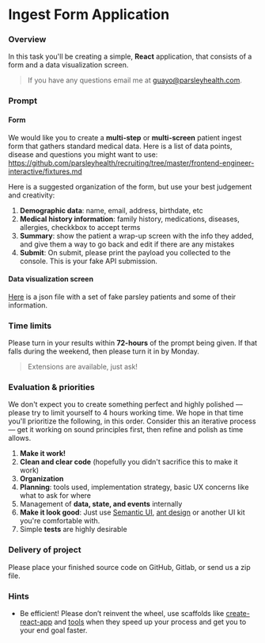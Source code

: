 # Ingest Form Application

### Overview

In this task you'll be creating a simple, **React** application, that consists of a form and a data visualization screen.

> If you have any questions email me at guayo@parsleyhealth.com.

### Prompt

#### Form

We would like you to create a **multi-step** or **multi-screen** patient ingest
form that gathers standard medical data. Here is a list of data points, disease
and questions you might want to use:
https://github.com/parsleyhealth/recruiting/tree/master/frontend-engineer-interactive/fixtures.md

Here is a suggested organization of the form, but use your best judgement and
creativity:

1.  **Demographic data**: name, email, address, birthdate, etc
2.  **Medical history information**: family history, medications, diseases,
    allergies, checkkbox to accept terms
3.  **Summary**: show the patient a wrap-up screen with the info they added, and
    give them a way to go back and edit if there are any mistakes
4.  **Submit**: On submit, please print the payload you collected to the
    console. This is your fake API submission.

#### Data visualization screen

[Here](add-link-to-file-here) is a json file with a set of fake parsley patients and some of their information.

### Time limits

Please turn in your results within **72-hours** of the prompt being given. If
that falls during the weekend, then please turn it in by Monday.

> Extensions are available, just ask!

### Evaluation & priorities

We don't expect you to create something perfect and highly polished — 
please try to limit yourself to 4 hours working time. We hope in that time
you'll prioritize the following, in this order. Consider this an iterative
process — get it working on sound principles first, then refine and polish
as time allows.

1.  **Make it work!**
2.  **Clean and clear code** (hopefully you didn't sacrifice this to make it work)
3.  **Organization**
4.  **Planning**: tools used, implementation strategy, basic UX concerns like what
    to ask for where
5.  Management of **data, state, and events** internally
6.  **Make it look good**: Just use [Semantic UI](https://react.semantic-ui.com/),
    [ant design](https://ant.design/docs/react/use-with-create-react-app) or another
    UI kit you're comfortable with.
7.  Simple **tests** are highly desirable

### Delivery of project

Please place your finished source code on GitHub, Gitlab, or send us a zip file.

### Hints

- Be efficient! Please don’t reinvent the wheel, use scaffolds like
  [create-react-app](https://github.com/facebook/create-react-app)
  and [tools](http://redux-form.com/) when they speed up your
  process and get you to your end goal faster.
